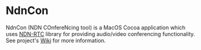 NdnCon
======

NdnCon (NDN COnfereNcing tool) is a MacOS Cocoa application which uses [NDN-RTC](https://github.com/remap/ndnrtc) library for providing audio/video conferencing functionality. 
See project's [Wiki](https://github.com/peetonn/ndncon/wiki) for more information.
